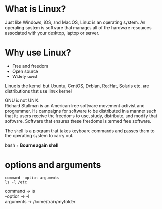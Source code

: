 # What is Linux?  
Just like Windows, iOS, and Mac OS, Linux is an operating system.
An operating system is software that manages all of the hardware resources associated with your desktop, laptop or server.

# Why use Linux?
- Free and freedom
- Open source
- Widely used 

Linux is the kernel but Ubuntu, CentOS, Debian, RedHat, Solaris etc. are distributions that use linux kernel. 

GNU is not UNIX.  
Richard Stallman  is an American free software movement activist and programmer. 
He campaigns for software to be distributed in a manner such that its users receive the freedoms to use, 
study, distribute, and modify that software. Software that ensures these freedoms is termed free software.

The shell is a program that takes keyboard commands and passes them to the operating system to carry out.

bash = **Bourne again shell**

# options and arguments
`command -option arguments`  
`ls -l /etc` 

command     ->      ls   
-option     ->      -l  
arguments   ->      /home/train/myfolder
